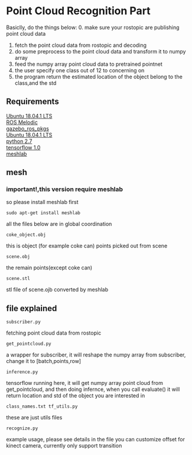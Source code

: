 # Point Cloud Recognition Part

Basiclly, do the things below:
0. make sure your rostopic are publishing point cloud data
1. fetch the point cloud data from rostopic and decoding
2. do some preprocess to the point cloud data and transform it to numpy array
3. feed the numpy array point cloud data to pretrained pointnet
4. the user specify one class out of 12 to concerning on
5. the program return the estimated location of the object belong to the class,and the std


## Requirements
[Ubuntu 18.04.1 LTS](http://releases.ubuntu.com/18.04)  
[ROS Melodic](http://wiki.ros.org/melodic/Installation/Ubuntu)  
[gazebo_ros_pkgs](http://wiki.ros.org/gazebo_ros_pkgs)  
[Ubuntu 18.04.1 LTS](http://releases.ubuntu.com/18.04)  
[python 2.7](https://www.python.org/download/releases/2.7/)  
[tensorflow 1.0](https://www.tensorflow.org/api_guides/python/upgrade)  
[meshlab](http://www.meshlab.net/)  


## mesh
### important!,this version require meshlab
so please install meshlab first
```
sudo apt-get install meshlab
```


all the files below are in global coordination

```
coke_object.obj
```
this is object (for example coke can) points picked out from scene

```
scene.obj
```
the remain points(except coke can)

```
scene.stl
```
stl file of scene.ojb converted by meshlab




## file explained
```
subscriber.py
```
fetching point cloud data from rostopic

```
get_pointcloud.py
```
a wrapper for subscriber, it will reshape the numpy array from subscriber,
change it to [batch,points,row]

```
inference.py
```
tensorflow running here, it will get numpy array point cloud from get_pointcloud,
and then doing infernce, when you call evaluate() it will return location and std
of the object you are interested in

```
class_names.txt tf_utils.py
```
these are just utils files

```
recognize.py
```
example usage, please see details in the file
you can customize offset for kinect camera, currently only support transition
